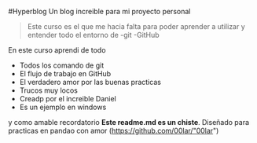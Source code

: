 #Hyperblog
Un blog increible para mi proyecto personal
>Este curso es el que me hacia falta para poder aprender a utilizar y entender todo el entorno de 
>-git
>-GitHub

En este curso aprendi de todo
* Todos los comando de git
* El flujo de trabajo en GitHub
* El verdadero amor por las buenas practicas
* Trucos muy locos
* Creadp por el increible Daniel
* Es un ejemplo en windows

y como amable recordatorio **Este readme.md es un chiste**. Diseñado para practicas en pandao
con amor (https://github.com/00lar/"00lar")

